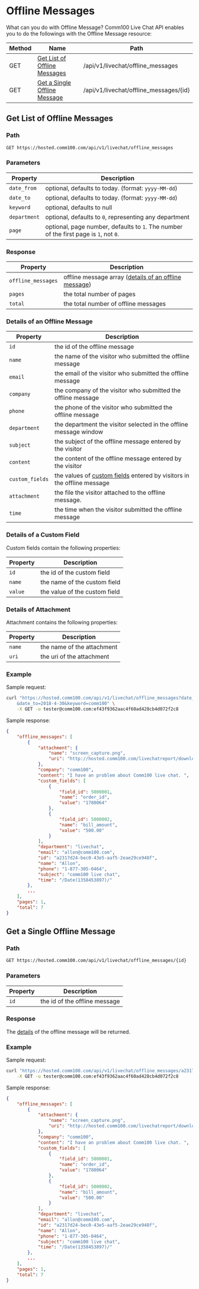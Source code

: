 # Offline Messages
What can you do with Offline Message?
Comm100 Live Chat API enables you to do the followings with the Offline Message resource:

| Method | Name | Path
| --- | --- | ---
| GET | [Get List of Offline Messages](#get-list-of-offline-messages) | /api/v1/livechat/offline_messages
| GET | [Get a Single Offline Message](#get-a-single-offline-message) | /api/v1/livechat/offline_messages/{id}


## Get List of Offline Messages

### Path
```bash
GET https://hosted.comm100.com/api/v1/livechat/offline_messages
```

### Parameters
| Property | Description
| --- | ---
| `date_from` | optional, defaults to today. (format: `yyyy-MM-dd`)
| `date_to` | optional, defaults to today. (format: `yyyy-MM-dd`)
| `keyword` | optional, defaults to null
| `department` | optional, defaults to `0`, representing any department
| `page` | optional, page number, defaults to `1`. The number of the first page is `1`, not `0`.

### Response
| Property | Description
| --- | ---
| `offline_messages` | offline message array ([details of an offline message](#details-of-an-offline-message))
| `pages` | the total number of pages
| `total` | the total number of offline messages

### Details of an Offline Message
| Property | Description
| --- | ---
| `id` | the id of the offline message
| `name` | the name of the visitor who submitted the offline message
| `email` | the email of the visitor who submitted the offline message
| `company` | the company of the visitor who submitted the offline message
| `phone` | the phone of the visitor who submitted the offline message
| `department` | the department the visitor selected in the offline message window
| `subject` | the subject of the offline message entered by the visitor
| `content` | the content of the offline message entered by the visitor
| `custom_fields` | the values of [custom fields](#details-of-a-custom-field) entered by visitors in the offline message
| `attachment` | the file the visitor attached to the offline message. 
| `time` | the time when the visitor submitted the offline message

### Details of a Custom Field
Custom fields contain the following properties:

| Property | Description
| --- | ---
| `id` | the id of the custom field
| `name` | the name of the custom field
| `value` | the value of the custom field

### Details of Attachment
Attachment contains the following properties:

| Property | Description
| --- | ---
| `name` | the name of the attachment
| `uri` | the uri of the attachment

### Example
Sample request:
```bash
curl "https://hosted.comm100.com/api/v1/livechat/offline_messages?date_from=2018-4-10 \
    &date_to=2018-4-30&keyword=comm100" \
    -X GET -u tester@comm100.com:ef43f9362aac4f60ad428cb4d072f2c8
```
Sample response:
```json
{ 
    "offline_messages": [
        { 
            "attachment": { 
                "name": "screen_capture.png",
                "uri": "http://hosted.comm100.com/livechatreport/download.ashx?siteId=10014&downloadtype=MessageAttachment&id=3679"
            },
            "company": "comm100",
            "content": "I have an problem about Comm100 live chat. ",
            "custom_fields": [
                { 
                    "field_id": 5000001,
                    "name": "order_id",
                    "value": "1780064"
                },
                { 
                    "field_id": 5000002,
                    "name": "bill_amount",
                    "value": "500.00"
                }
            ],
            "department": "livechat",
            "email": "allon@comm100.com",
            "id": "a2317d24-bec0-43e5-aaf5-2eae29ce948f",
            "name": "Allon",
            "phone": "1-877-305-0464",
            "subject": "comm100 live chat",
            "time": "/Date(1358453897)/"
        },
        ...
    ],
    "pages": 1,
    "total": 7
}
```

## Get a Single Offline Message

### Path
```bash
GET https://hosted.comm100.com/api/v1/livechat/offline_messages/{id}
```

### Parameters
| Property | Description
| --- | ---
| `id`| the id of the offline message

### Response
The [details](#details-of-an-offline-message) of the offline message will be returned.

### Example
Sample request:
```bash
curl "https://hosted.comm100.com/api/v1/livechat/offline_messages/a2317d24-bec0-43e5-aaf5-2eae29ce948f" \
    -X GET -u tester@comm100.com:ef43f9362aac4f60ad428cb4d072f2c8
```
Sample response:
```json
{ 
    "offline_messages": [
        { 
            "attachment": { 
                "name": "screen_capture.png",
                "uri": "http://hosted.comm100.com/livechatreport/download.ashx?siteId=10014&downloadtype=MessageAttachment&id=3679"
            },
            "company": "comm100",
            "content": "I have an problem about Comm100 live chat. ",
            "custom_fields": [
                { 
                    "field_id": 5000001,
                    "name": "order_id",
                    "value": "1780064"
                },
                { 
                    "field_id": 5000002,
                    "name": "bill_amount",
                    "value": "500.00"
                }
            ],
            "department": "livechat",
            "email": "allon@comm100.com",
            "id": "a2317d24-bec0-43e5-aaf5-2eae29ce948f",
            "name": "Allon",
            "phone": "1-877-305-0464",
            "subject": "comm100 live chat",
            "time": "/Date(1358453897)/"
        },
        ...
    ],
    "pages": 1,
    "total": 7
}
```